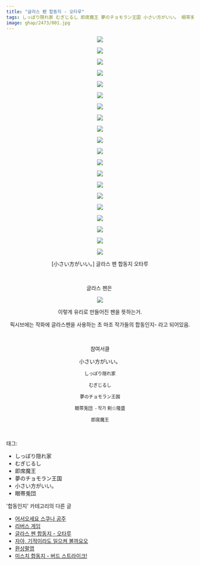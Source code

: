 ```yaml
---
title: "글라스 펜 합동지 - 오타루"
tags: しっぽり隠れ家 むぎじるし 即席魔王 夢のチョモラン王国 小さい方がいい。 眼帯兎団 합동인지
image: ghap/2473/001.jpg
---
```

<div class="article">
<p style="text-align: center; clear: none; float: none;"><img src="{{ site.nasurl }}/ghap/2473/001.jpg"/></p>
<p style="text-align: center; clear: none; float: none;"><img src="{{ site.nasurl }}/ghap/2473/002.jpg"/></p>
<p style="text-align: center; clear: none; float: none;"><img src="{{ site.nasurl }}/ghap/2473/003.jpg"/></p>
<p style="text-align: center; clear: none; float: none;"><img src="{{ site.nasurl }}/ghap/2473/004.jpg"/></p>
<p style="text-align: center; clear: none; float: none;"><img src="{{ site.nasurl }}/ghap/2473/005.jpg"/></p>
<p style="text-align: center; clear: none; float: none;"><img src="{{ site.nasurl }}/ghap/2473/006.jpg"/></p>
<p style="text-align: center; clear: none; float: none;"><img src="{{ site.nasurl }}/ghap/2473/007.jpg"/></p>
<p style="text-align: center; clear: none; float: none;"><img src="{{ site.nasurl }}/ghap/2473/008.jpg"/></p>
<p style="text-align: center; clear: none; float: none;"><img src="{{ site.nasurl }}/ghap/2473/009.jpg"/></p>
<p style="text-align: center; clear: none; float: none;"><img src="{{ site.nasurl }}/ghap/2473/010.jpg"/></p>
<p style="text-align: center; clear: none; float: none;"><img src="{{ site.nasurl }}/ghap/2473/011.jpg"/></p>
<p style="text-align: center; clear: none; float: none;"><img src="{{ site.nasurl }}/ghap/2473/012.jpg"/></p>
<p style="text-align: center; clear: none; float: none;"><img src="{{ site.nasurl }}/ghap/2473/013.jpg"/></p>
<p style="text-align: center; clear: none; float: none;"><img src="{{ site.nasurl }}/ghap/2473/014.jpg"/></p>
<p style="text-align: center; clear: none; float: none;"><img src="{{ site.nasurl }}/ghap/2473/015.jpg"/></p>
<p style="text-align: center; clear: none; float: none;"><img src="{{ site.nasurl }}/ghap/2473/016.jpg"/></p>
<p style="text-align: center; clear: none; float: none;"><img src="{{ site.nasurl }}/ghap/2473/017.jpg"/></p>
<p style="text-align: center; clear: none; float: none;"><img src="{{ site.nasurl }}/ghap/2473/018.jpg"/></p>
<p style="text-align: center; clear: none; float: none;"><img src="{{ site.nasurl }}/ghap/2473/019.jpg"/></p>
<p style="text-align: center; clear: none; float: none;"><img src="{{ site.nasurl }}/ghap/2473/020.jpg"/></p>
<p style="text-align: center; clear: none; float: none;">[小さい方がいい。] 글라스 펜 합동지 오타루</p>
<p style="text-align: center; clear: none; float: none;"><br/></p>
<p style="text-align: center; clear: none; float: none;">글라스 펜은 </p>
<p style="text-align: center; clear: none; float: none;"><img src="{{ site.nasurl }}/ghap/2473/021.jpg"/></p>
<p style="text-align: center; clear: none; float: none;">이렇게 유리로 만들어진 펜을 뜻하는거.</p>
<p style="text-align: center; clear: none; float: none;">픽시브에는 작화에 글라스펜을 사용하는 초 마조 작가들의 합동인지- 라고 되어있음.</p>
<p style="text-align: center; clear: none; float: none;"><br/></p>
<p style="text-align: center; clear: none; float: none;">참여서클</p>
<p style="text-align: center; clear: none; float: none;">小さい方がいい。</p>
<p style="text-align: center; clear: none; float: none;"><span style="font-size: 12px;">しっぽり隠れ家</span></p>
<p style="text-align: center; clear: none; float: none;"><span style="font-size: 12px;">むぎじるし</span></p>
<p style="text-align: center; clear: none; float: none;"><span style="font-family: Arial, 돋움, Dotum, AppleGothic, sans-serif; font-size: 12px;">夢のチョモラン王国</span></p>
<p style="text-align: center; clear: none; float: none;"><font face="Arial, 돋움, Dotum, AppleGothic, sans-serif"><span style="font-size: 12px;">眼帯兎団  - 작가 剣☆隆盛</span></font></p>
<p style="text-align: center; clear: none; float: none;"><font face="Arial, 돋움, Dotum, AppleGothic, sans-serif"><span style="font-size: 12px;">即席魔王</span></font></p>
<p><br/></p>
</div><div class="tagTrail">
<p>태그: </p>
<ul>
<li>しっぽり隠れ家</li>
<li>むぎじるし</li>
<li>即席魔王</li>
<li>夢のチョモラン王国</li>
<li>小さい方がいい。</li>
<li>眼帯兎団</li>
</ul>
</div><div class="another">
<p>'합동인지' 카테고리의 다른 글</p>
<ul>
<li><a href="/2016-10-07-ghap_2487">어서오세요 스쿠나 공주</a></li>
<li><a href="/2016-10-07-ghap_2483">리버스 게임</a></li>
<li><a href="/2016-10-06-ghap_2473">글라스 펜 합동지 - 오타루</a></li>
<li><a href="/2016-10-05-ghap_2460">자아, 기적이라도 일으켜 볼까요오</a></li>
<li><a href="/2016-10-05-ghap_2448">환상팔엽</a></li>
<li><a href="/2016-10-04-ghap_2443">미스치 합동지 - 버드 스트라이크!</a></li>
</ul>
</div><div class="cb_module cb_fluid">
<div class="cb_wrt cb_profile">
</div><!-- commentList close -->
</div>